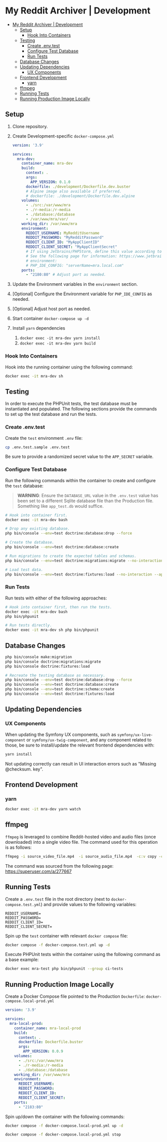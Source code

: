 # My Reddit Archiver | Development

- [My Reddit Archiver | Development](#my-reddit-archiver--development)
  - [Setup](#setup)
    - [Hook Into Containers](#hook-into-containers)
  - [Testing](#testing)
    - [Create .env.test](#create-envtest)
    - [Configure Test Database](#configure-test-database)
    - [Run Tests](#run-tests)
  - [Database Changes](#database-changes)
  - [Updating Dependencies](#updating-dependencies)
    - [UX Components](#ux-components)
  - [Frontend Development](#frontend-development)
    - [yarn](#yarn)
  - [ffmpeg](#ffmpeg)
  - [Running Tests](#running-tests)
  - [Running Production Image Locally](#running-production-image-locally)

## Setup

1. Clone repository.
2. Create Development-specific `docker-compose.yml`

    ```yaml
    version: '3.9'

    services:
      mra-dev:
        container_name: mra-dev
        build:
          context: .
          args:
            APP_VERSION: 0.1.0
          dockerfile: ./development/Dockerfile.dev.buster
          # Alpine image also available if preferred.
          # dockerfile: ./development/Dockerfile.dev.alpine
        volumes:
          - ./src:/var/www/mra
          - ./r-media:/r-media
          - ./database:/database
          - /var/www/mra/var/
        working_dir: /var/www/mra
        environment:
          REDDIT_USERNAME: MyRedditUsername
          REDDIT_PASSWORD: "MyRedditPassword"
          REDDIT_CLIENT_ID: "MyAppClientID"
          REDDIT_CLIENT_SECRET: "MyAppClientSecret"
          # If using Jetbrains/PHPStorm, define this value according to your IDE setup for debugging.
          # See the following page for information: https://www.jetbrains.com/help/phpstorm/debugging-a-php-cli-script.html
          # environment:
          # PHP_IDE_CONFIG: "serverName=mra.local.com"
        ports:
          - "2180:80" # Adjust port as needed.
    ```

3. Update the Environment variables in the `environment` section.
4. [Optional] Configure the Environment variable for `PHP_IDE_CONFIG` as needed.
5. [Optional] Adjust host port as needed.
6. Start container `docker-compose up -d`
7. Install `yarn` dependencies
   1. `docker exec -it mra-dev yarn install`
   2. `docker exec -it mra-dev yarn build`

### Hook Into Containers

Hook into the running container using the following command:

```bash
docker exec -it mra-dev sh
```

## Testing

In order to execute the PHPUnit tests, the test database must be instantiated and populated. The following sections provide the commands to set up the test database and run the tests.

### Create .env.test

Create the `test` environment `.env` file:

```bash
cp .env.test.sample .env.test
```

Be sure to provide a randomized secret value to the `APP_SECRET` variable.

### Configure Test Database

Run the following commands within the container to create and configure the `test` database:

> **WARNING**: Ensure the `DATABASE_URL` value in the `.env.test` value has been set to a different Sqlite database file than the Production file. Something like `app_test.db` would suffice.

```bash
# Hook into container first.
docker exec -it mra-dev bash

# Drop any existing database.
php bin/console --env=test doctrine:database:drop --force

# Create the database.
php bin/console --env=test doctrine:database:create

# Run migrations to create the expected tables and schemas.
php bin/console --env=test doctrine:migrations:migrate --no-interaction

# Load test data.
php bin/console --env=test doctrine:fixtures:load --no-interaction --append
```

### Run Tests

Run tests with either of the following approaches:

```bash
# Hook into container first, then run the tests.
docker exec -it mra-dev bash
php bin/phpunit

# Run tests directly.
docker exec -it mra-dev sh php bin/phpunit
```

## Database Changes

```bash
php bin/console make:migration
php bin/console doctrine:migrations:migrate
php bin/console doctrine:fixtures:load

# Recreate the testing database as necessary.
php bin/console --env=test doctrine:database:drop --force
php bin/console --env=test doctrine:database:create
php bin/console --env=test doctrine:schema:create
php bin/console --env=test doctrine:fixtures:load
```

## Updating Dependencies

### UX Components

When updating the Symfony UX components, such as `symfony/ux-live-component` or `symfony/ux-twig-component`, and any component related to those, be sure to install/update the relevant frontend dependencies with:

```bash
yarn install
```

Not updating correctly can result in UI interaction errors such as "Missing @checksum. key".

## Frontend Development

### yarn

```bash
docker exec -it mra-dev yarn watch
```

## ffmpeg

`ffmpeg` is leveraged to combine Reddit-hosted video and audio files (once downloaded) into a single video file. The command used for this operation is as follows:

```bash
ffmpeg -i source_video_file.mp4  -i source_audio_file.mp4  -c:v copy -c:a aac combined_output_file.mp4  -hide_banner -loglevel error
```

The command was sourced from the following page: <https://superuser.com/a/277667>

## Running Tests

Create a `.env.test` file in the root directory (next to `docker-compose.test.yml`) and provide values to the following variables:

```env
REDDIT_USERNAME=
REDDIT_PASSWORD=
REDDIT_CLIENT_ID=
REDDIT_CLIENT_SECRET=
```

Spin up the `test` container with relevant `docker compose` file:

```bash
docker compose -f docker-compose.test.yml up -d
```

Execute PHPUnit tests within the container using the following command as a base example:

```bash
docker exec mra-test php bin/phpunit --group ci-tests
```

## Running Production Image Locally

Create a Docker Compose file pointed to the Production `Dockerfile`: `docker-compose.local-prod.yml`

```yaml
version: '3.9'

services:
  mra-local-prod:
    container_name: mra-local-prod
    build:
      context: .
      dockerfile: Dockerfile.buster
      args:
        APP_VERSION: 0.0.9
    volumes:
      - ./src:/var/www/mra
      - ./r-media:/r-media
      - ./database:/database
    working_dir: /var/www/mra
    environment:
      REDDIT_USERNAME:
      REDDIT_PASSWORD:
      REDDIT_CLIENT_ID:
      REDDIT_CLIENT_SECRET:
    ports:
      - "2183:80"
```

Spin up/down the container with the following commands:

```bash
docker compose -f docker-compose.local-prod.yml up -d

docker compose -f docker-compose.local-prod.yml stop
```
